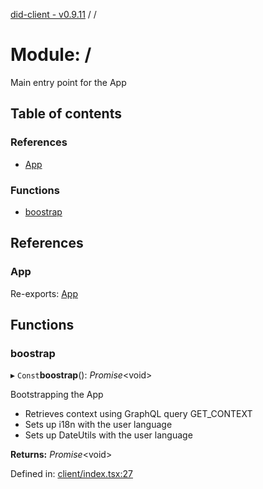 [did-client - v0.9.11](../README.md) / /

# Module: /

Main entry point for the App

## Table of contents

### References

- [App](_.md#app)

### Functions

- [boostrap](_.md#boostrap)

## References

### App

Re-exports: [App](app.md#app)

## Functions

### boostrap

▸ `Const`**boostrap**(): *Promise*<void\>

Bootstrapping the App

* Retrieves context using GraphQL query GET_CONTEXT
* Sets up i18n with the user language
* Sets up DateUtils with the user language

**Returns:** *Promise*<void\>

Defined in: [client/index.tsx:27](https://github.com/Puzzlepart/did/blob/dev/client/index.tsx#L27)
